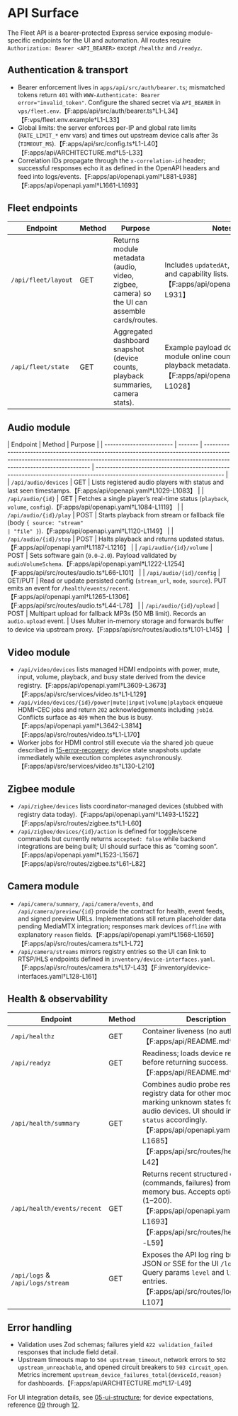 # API Surface

The Fleet API is a bearer-protected Express service exposing module-specific endpoints for the UI and automation. All routes require `Authorization: Bearer <API_BEARER>` except `/healthz` and `/readyz`.

## Authentication & transport

- Bearer enforcement lives in `apps/api/src/auth/bearer.ts`; mismatched tokens return `401` with `WWW-Authenticate: Bearer error="invalid_token"`. Configure the shared secret via `API_BEARER` in `vps/fleet.env`.【F:apps/api/src/auth/bearer.ts†L1-L34】【F:vps/fleet.env.example†L1-L33】
- Global limits: the server enforces per-IP and global rate limits (`RATE_LIMIT_*` env vars) and times out upstream device calls after 3s (`TIMEOUT_MS`).【F:apps/api/src/config.ts†L1-L40】【F:apps/api/ARCHITECTURE.md†L5-L33】
- Correlation IDs propagate through the `x-correlation-id` header; successful responses echo it as defined in the OpenAPI headers and feed into logs/events.【F:apps/api/openapi.yaml†L881-L938】【F:apps/api/openapi.yaml†L1661-L1693】

## Fleet endpoints

| Endpoint            | Method | Purpose                                                                                     | Notes                                                                                                           |
| ------------------- | ------ | ------------------------------------------------------------------------------------------- | --------------------------------------------------------------------------------------------------------------- |
| `/api/fleet/layout` | GET    | Returns module metadata (audio, video, zigbee, camera) so the UI can assemble cards/routes. | Includes `updatedAt`, module IDs, and capability lists.【F:apps/api/openapi.yaml†L881-L931】                    |
| `/api/fleet/state`  | GET    | Aggregated dashboard snapshot (device counts, playback summaries, camera stats).            | Example payload documents per-module online counts and playback metadata.【F:apps/api/openapi.yaml†L939-L1028】 |

## Audio module

| Endpoint                 | Method  | Purpose                                                                                                                                                                                            |
| ------------------------ | ------- | -------------------------------------------------------------------------------------------------------------------------------------------------------------------------------------------------- | --------------------------------------------------------------------------------------------------------------------------- |
| `/api/audio/devices`     | GET     | Lists registered audio players with status and last seen timestamps.【F:apps/api/openapi.yaml†L1029-L1083】                                                                                        |
| `/api/audio/{id}`        | GET     | Fetches a single player’s real-time status (`playback`, `volume`, `config`).【F:apps/api/openapi.yaml†L1084-L1119】                                                                                |
| `/api/audio/{id}/play`   | POST    | Starts playback from stream or fallback file (body `{ source: "stream"                                                                                                                             | "file" }`).【F:apps/api/openapi.yaml†L1120-L1149】                                                                          |
| `/api/audio/{id}/stop`   | POST    | Halts playback and returns updated status.【F:apps/api/openapi.yaml†L1187-L1216】                                                                                                                  |
| `/api/audio/{id}/volume` | POST    | Sets software gain (`0.0–2.0`). Payload validated by `audioVolumeSchema`.【F:apps/api/openapi.yaml†L1222-L1254】【F:apps/api/src/routes/audio.ts†L66-L101】                                        |
| `/api/audio/{id}/config` | GET/PUT | Read or update persisted config (`stream_url`, `mode`, `source`). PUT emits an event for `/health/events/recent`.【F:apps/api/openapi.yaml†L1265-L1306】【F:apps/api/src/routes/audio.ts†L44-L78】 |
| `/api/audio/{id}/upload` | POST    | Multipart upload for fallback MP3s (50 MB limit). Records an `audio.upload` event.                                                                                                                 | Uses Multer in-memory storage and forwards buffer to device via upstream proxy.【F:apps/api/src/routes/audio.ts†L101-L145】 |

## Video module

- `/api/video/devices` lists managed HDMI endpoints with power, mute, input, volume, playback, and busy state derived from the device registry.【F:apps/api/openapi.yaml†L3609-L3673】【F:apps/api/src/services/video.ts†L1-L129】
- `/api/video/devices/{id}/power|mute|input|volume|playback` enqueue HDMI-CEC jobs and return `202` acknowledgements including `jobId`. Conflicts surface as `409` when the bus is busy.【F:apps/api/openapi.yaml†L3642-L3814】【F:apps/api/src/routes/video.ts†L1-L170】
- Worker jobs for HDMI control still execute via the shared job queue described in [15-error-recovery](./15-error-recovery.md); device state snapshots update immediately while execution completes asynchronously.【F:apps/api/src/services/video.ts†L130-L210】

## Zigbee module

- `/api/zigbee/devices` lists coordinator-managed devices (stubbed with registry data today).【F:apps/api/openapi.yaml†L1493-L1522】【F:apps/api/src/routes/zigbee.ts†L1-L60】
- `/api/zigbee/devices/{id}/action` is defined for toggle/scene commands but currently returns `accepted: false` while backend integrations are being built; UI should surface this as “coming soon”.【F:apps/api/openapi.yaml†L1523-L1567】【F:apps/api/src/routes/zigbee.ts†L61-L82】

## Camera module

- `/api/camera/summary`, `/api/camera/events`, and `/api/camera/preview/{id}` provide the contract for health, event feeds, and signed preview URLs. Implementations still return placeholder data pending MediaMTX integration; responses mark devices `offline` with explanatory `reason` fields.【F:apps/api/openapi.yaml†L1568-L1659】【F:apps/api/src/routes/camera.ts†L1-L72】
- `/api/camera/streams` mirrors registry entries so the UI can link to RTSP/HLS endpoints defined in `inventory/device-interfaces.yaml`.【F:apps/api/src/routes/camera.ts†L17-L43】【F:inventory/device-interfaces.yaml†L128-L161】

## Health & observability

| Endpoint                         | Method | Description                                                                                                                                                                                                                                 |
| -------------------------------- | ------ | ------------------------------------------------------------------------------------------------------------------------------------------------------------------------------------------------------------------------------------------- |
| `/api/healthz`                   | GET    | Container liveness (no auth).【F:apps/api/README.md†L12-L36】                                                                                                                                                                               |
| `/api/readyz`                    | GET    | Readiness; loads device registry before returning success.【F:apps/api/README.md†L32-L56】                                                                                                                                                  |
| `/api/health/summary`            | GET    | Combines audio probe results with registry data for other modules, marking unknown states for non-audio devices. UI should interpret `status` accordingly.【F:apps/api/openapi.yaml†L1661-L1685】【F:apps/api/src/routes/health.ts†L1-L42】 |
| `/api/health/events/recent`      | GET    | Returns recent structured events (commands, failures) from in-memory bus. Accepts optional `limit` (1–200).【F:apps/api/openapi.yaml†L1686-L1693】【F:apps/api/src/routes/health.ts†L44-L59】                                               |
| `/api/logs` & `/api/logs/stream` | GET    | Exposes the API log ring buffer over JSON or SSE for the UI `/logs` view. Query params `level` and `limit` filter entries.【F:apps/api/src/routes/logs.ts†L1-L107】                                                                         |

## Error handling

- Validation uses Zod schemas; failures yield `422 validation_failed` responses that include field detail.
- Upstream timeouts map to `504 upstream_timeout`, network errors to `502 upstream_unreachable`, and opened circuit breakers to `503 circuit_open`. Metrics increment `upstream_device_failures_total{deviceId,reason}` for dashboards.【F:apps/api/ARCHITECTURE.md†L17-L49】

For UI integration details, see [05-ui-structure](./05-ui-structure.md); for device expectations, reference [09](./09-audio-operations.md) through [12](./12-zigbee-operations.md).
